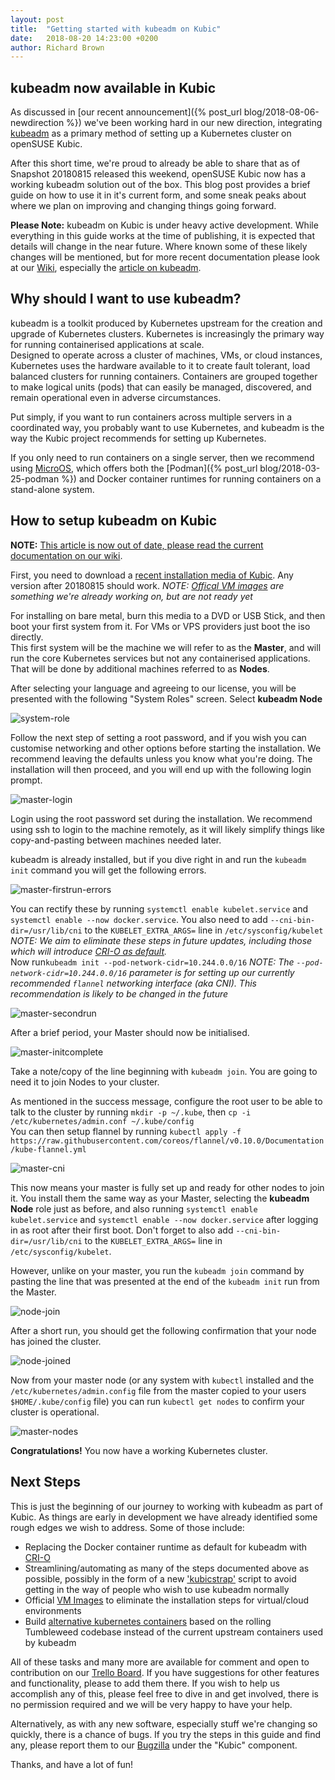 ```yaml
---
layout: post
title:  "Getting started with kubeadm on Kubic"
date:   2018-08-20 14:23:00 +0200
author: Richard Brown
---
```

## kubeadm now available in Kubic

As discussed in [our recent announcement]({% post_url blog/2018-08-06-newdirection %}) we've been working hard in our new direction, integrating [kubeadm](https://kubernetes.io/docs/setup/independent/install-kubeadm/) as a primary method of setting up a Kubernetes cluster on openSUSE Kubic.

After this short time, we're proud to already be able to share that as of Snapshot 20180815 released this weekend, openSUSE Kubic now has a working kubeadm solution out of the box. This blog post provides a brief guide on how to use it in it's current form, and some sneak peaks about where we plan on improving and changing things going forward.

**Please Note:**  kubeadm on Kubic is under heavy active development. While everything in this guide works at the time of publishing, it is expected that details will change in the near future. Where known some of these likely changes will be mentioned, but for more recent documentation please look at our [Wiki](https://en.opensuse.org/Portal:Kubic), especially the [article on kubeadm](https://en.opensuse.org/Kubic:kubeadm).

## Why should I want to use kubeadm?

kubeadm is a toolkit produced by Kubernetes upstream for the creation and upgrade of Kubernetes clusters. Kubernetes is increasingly the primary way for running containerised applications at scale.  
Designed to operate across a cluster of machines, VMs, or cloud instances, Kubernetes uses the hardware available to it to create fault tolerant, load balanced clusters for running containers. Containers are grouped together to make logical units (pods) that can easily be managed, discovered, and remain operational even in adverse circumstances.

Put simply, if you want to run containers across multiple servers in a coordinated way, you probably want to use Kubernetes, and kubeadm is the way the Kubic project recommends for setting up Kubernetes.

If you only need to run containers on a single server, then we recommend using [MicroOS](https://en.opensuse.org/Kubic:MicroOS), which offers both the [Podman]({% post_url blog/2018-03-25-podman %}) and Docker container runtimes for running containers on a stand-alone system.

## How to setup kubeadm on Kubic

**NOTE:**  [This article is now out of date, please read the current documentation on our wiki](https://en.opensuse.org/Kubic:kubeadm).

First, you need to download a [recent installation media of Kubic](https://download.opensuse.org/tumbleweed/iso/openSUSE-Tumbleweed-Kubic-DVD-x86_64-Current.iso). Any version after 20180815 should work. *NOTE: [Offical VM images](https://trello.com/c/JAN25aeM/12-official-kubic-vm-images) are something we're already working on, but are not ready yet*

For installing on bare metal, burn this media to a DVD or USB Stick, and then boot your first system from it. For VMs or VPS providers just boot the iso directly.  
This first system will be the machine we will refer to as the **Master**, and will run the core Kubernetes services but not any containerised applications. That will be done by additional machines referred to as **Nodes**.

After selecting your language and agreeing to our license, you will be presented with the following "System Roles" screen. Select **kubeadm Node**

![system-role](/assets/images/kubeadm-intro/system-role.png)

Follow the next step of setting a root password, and if you wish you can customise networking and other options before starting the installation. We recommend leaving the defaults unless you know what you're doing. The installation will then proceed, and you will end up with the following login prompt.

![master-login](/assets/images/kubeadm-intro/master-login.png)

Login using the root password set during the installation. We recommend using ssh to login to the machine remotely, as it will likely simplify things like copy-and-pasting between machines needed later.

kubeadm is already installed, but if you dive right in and run the `kubeadm init` command you will get the following errors.

![master-firstrun-errors](/assets/images/kubeadm-intro/master-firstrun-errors.png)

You can rectify these by running `systemctl enable kubelet.service` and `systemctl enable --now docker.service`. You also need to add `--cni-bin-dir=/usr/lib/cni` to the `KUBELET_EXTRA_ARGS=` line in `/etc/sysconfig/kubelet`  
*NOTE: We aim to eliminate these steps in future updates, including those which will introduce [CRI-O as default](https://trello.com/c/EB1v0dVq/19-make-cri-o-default-for-k8s).*  
Now run`kubeadm init --pod-network-cidr=10.244.0.0/16` 
*NOTE: The `--pod-network-cidr=10.244.0.0/16` parameter is for setting up our currently recommended `flannel` networking interface (aka CNI). This recommendation is likely to be changed in the future* 

![master-secondrun](/assets/images/kubeadm-intro/master-secondrun.png)

After a brief period, your Master should now be initialised.

![master-initcomplete](/assets/images/kubeadm-intro/master-initcomplete.png)

Take a note/copy of the line beginning with `kubeadm join`. You are going to need it to join Nodes to your cluster.

As mentioned in the success message, configure the root user to be able to talk to the cluster by running `mkdir -p ~/.kube`, then `cp -i /etc/kubernetes/admin.conf ~/.kube/config`  
You can then setup flannel by running `kubectl apply -f https://raw.githubusercontent.com/coreos/flannel/v0.10.0/Documentation/kube-flannel.yml`

![master-cni](/assets/images/kubeadm-intro/master-cni.png)

This now means your master is fully set up and ready for other nodes to join it. You install them the same way as your Master, selecting the **kubeadm Node** role just as before, and also running `systemctl enable kubelet.service` and `systemctl enable --now docker.service` after logging in as root after their first boot. Don't forget to also add `--cni-bin-dir=/usr/lib/cni` to the `KUBELET_EXTRA_ARGS=` line in `/etc/sysconfig/kubelet`.

However, unlike on your master, you run the `kubeadm join` command by pasting the line that was presented at the end of the `kubeadm init` run from the Master.

![node-join](/assets/images/kubeadm-intro/node-join.png)

After a short run, you should get the following confirmation that your node has joined the cluster.

![node-joined](/assets/images/kubeadm-intro/node-joined.png)

Now from your master node (or any system with `kubectl` installed and the `/etc/kubernetes/admin.config` file from the master copied to your users `$HOME/.kube/config` file) you can run `kubectl get nodes` to confirm your cluster is operational.

![master-nodes](/assets/images/kubeadm-intro/master-nodes.png)

**Congratulations!** You now have a working Kubernetes cluster.

## Next Steps

This is just the beginning of our journey to working with kubeadm as part of Kubic. As things are early in development we have already identified some rough edges we wish to address. Some of those include:

* Replacing the Docker container runtime as default for kubeadm with [CRI-O](https://trello.com/c/EB1v0dVq/19-make-cri-o-default-for-k8s)
* Streamlining/automating as many of the steps documented above as possible, possibly in the form of a new ['kubicstrap'](https://trello.com/c/IFd9r4Cy/22-streamline-bootstrap-aka-kubicstrap) script to avoid getting in the way of people who wish to use kubeadm normally
* Official [VM Images](https://trello.com/c/JAN25aeM/12-official-kubic-vm-images) to eliminate the installation steps for virtual/cloud environments
* Build [alternative kubernetes containers](https://trello.com/c/IAdfDUQC/7-replace-kubeadm-containers-with-opensuse-based-ones) based on the rolling Tumbleweed codebase instead of the current upstream containers used by kubeadm

All of these tasks and many more are available for comment and open to contribution on our [Trello Board](https://trello.com/b/wjHyQDK6/kubic-project). If you have suggestions for other features and functionality, please to add them there. If you wish to help us accomplish any of this, please feel free to dive in and get involved, there is no permission required and we will be very happy to have your help.

Alternatively, as with any new software, especially stuff we're changing so quickly, there is a chance of bugs. If you try the steps in this guide and find any, please report them to our [Bugzilla](http://bugzilla.opensuse.org/enter_bug.cgi?product=openSUSE+Tumbleweed&format=guided) under the "Kubic" component.

Thanks, and have a lot of fun!
